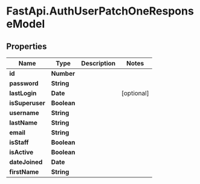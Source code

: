 # FastApi.AuthUserPatchOneResponseModel

## Properties
Name | Type | Description | Notes
------------ | ------------- | ------------- | -------------
**id** | **Number** |  | 
**password** | **String** |  | 
**lastLogin** | **Date** |  | [optional] 
**isSuperuser** | **Boolean** |  | 
**username** | **String** |  | 
**lastName** | **String** |  | 
**email** | **String** |  | 
**isStaff** | **Boolean** |  | 
**isActive** | **Boolean** |  | 
**dateJoined** | **Date** |  | 
**firstName** | **String** |  | 
